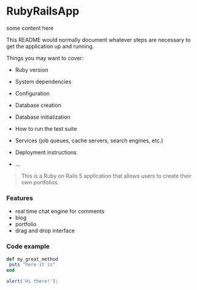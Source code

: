 # RubyRailsApp

some content here

This README would normally document whatever steps are necessary to get the
application up and running.

Things you may want to cover:

* Ruby version

* System dependencies

* Configuration

* Database creation

* Database initialization

* How to run the test suite

* Services (job queues, cache servers, search engines, etc.)

* Deployment instructions

* ...

> This is a Ruby on Rails 5 application that allows users to create their own portfolios.

### Features

- real time chat engine for comments
- blog
- portfolio
- drag and drop interface

### Code example

```ruby
def my_great_method
 puts "here it is"
end
```

```javascript
alert('Hi there!');
```